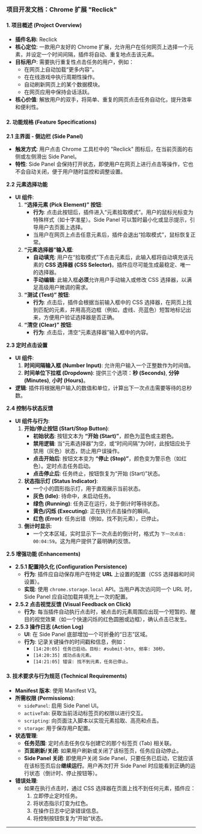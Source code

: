 

### **项目开发文档：Chrome 扩展 "Reclick"**

#### **1. 项目概述 (Project Overview)**

*   **插件名称**: Reclick
*   **核心定位**: 一款用户友好的 Chrome 扩展，允许用户在任何网页上选择一个元素，并设定一个时间间隔，插件将自动、重复地点击该元素。
*   **目标用户**: 需要执行重复性点击任务的用户，例如：
    *   在网页上自动加载“更多内容”。
    *   在在线游戏中执行周期性操作。
    *   自动刷新网页上的某个数据模块。
    *   在网页应用中保持会话活跃。
*   **核心价值**: 解放用户的双手，将简单、重复的网页点击任务自动化，提升效率和便利性。

#### **2. 功能规格 (Feature Specifications)**

**2.1 主界面 - 侧边栏 (Side Panel)**

*   **触发方式**: 用户点击 Chrome 工具栏中的 "Reclick" 图标后，在当前页面的右侧或左侧滑出 Side Panel。
*   **特性**: Side Panel 会保持打开状态，即使用户在网页上进行点击等操作，它也不会自动关闭，便于用户随时监控和调整设置。

**2.2 元素选择功能**

*   **UI 组件**:
    1.  **“选择元素 (Pick Element)” 按钮**:
        *   **行为**: 点击此按钮后，插件进入“元素拾取模式”。用户的鼠标光标变为特殊样式（如十字准星）。Side Panel 可以暂时最小化或显示提示，引导用户去页面上选择。
        *   当用户在网页上点击任意元素后，插件会退出“拾取模式”，鼠标恢复正常。
    2.  **“元素选择器”输入框**:
        *   **自动填充**: 用户在“拾取模式”下点击元素后，此输入框将自动填充该元素的 **CSS 选择器 (CSS Selector)**。插件应尽可能生成最稳定、唯一的选择器。
        *   **手动编辑**: 此输入框**必须**允许用户手动输入或修改 CSS 选择器，以满足高级用户微调的需求。
    3.  **“测试 (Test)” 按钮**:
        *   **行为**: 点击后，插件会根据当前输入框中的 CSS 选择器，在网页上找到匹配的元素，并用高亮边框（例如，虚线、亮蓝色）短暂地标记出来，方便用户验证选择器是否正确。
    4.  **“清空 (Clear)” 按钮**:
        *   **行为**: 点击后，清空“元素选择器”输入框中的内容。

**2.3 定时点击设置**

*   **UI 组件**:
    1.  **时间间隔输入框 (Number Input)**: 允许用户输入一个正整数作为时间值。
    2.  **时间单位下拉框 (Dropdown)**: 提供三个选项：**秒 (Seconds)**, **分钟 (Minutes)**, **小时 (Hours)**。
*   **逻辑**: 插件将根据用户输入的数值和单位，计算出下一次点击需要等待的总秒数。

**2.4 控制与状态反馈**

*   **UI 组件与行为**:
    1.  **开始/停止按钮 (Start/Stop Button)**:
        *   **初始状态**: 按钮文本为 **“开始 (Start)”**，颜色为蓝色或主题色。
        *   **禁用逻辑**: 当“元素选择器”为空，或“时间间隔”为0时，此按钮应处于禁用（灰色）状态，防止用户误操作。
        *   **点击开始后**: 按钮文本变为 **“停止 (Stop)”**，颜色变为警示色（如红色）。定时点击任务启动。
        *   **点击停止后**: 任务终止，按钮恢复为“开始 (Start)”状态。
    2.  **状态指示灯 (Status Indicator)**:
        *   一个小的圆形指示灯，用于直观展示当前状态。
        *   **灰色 (Idle)**: 待命中，未启动任务。
        *   **绿色 (Running)**: 任务正在运行，处于倒计时等待状态。
        *   **黄色/闪烁 (Executing)**: 正在执行点击操作的瞬间。
        *   **红色 (Error)**: 任务出错（例如，找不到元素），已停止。
    3.  **倒计时显示**:
        *   一个文本区域，实时显示下一次点击的倒计时，格式为 `下一次点击: 00:04:59`。这为用户提供了最明确的反馈。

**2.5 增强功能 (Enhancements)**

*   **2.5.1 配置持久化 (Configuration Persistence)**
    *   **行为**: 插件应自动保存用户在特定 **URL** 上设置的配置（CSS 选择器和时间设置）。
    *   **实现**: 使用 `chrome.storage.local` API。当用户再次访问同一个 URL 时，Side Panel 应自动加载并填充上一次的配置。
*   **2.5.2 点击视觉反馈 (Visual Feedback on Click)**
    *   **行为**: 每当插件自动执行点击时，被点击的元素周围应出现一个短暂的、醒目的视觉效果（如一个快速闪烁的红色圆圈或边框），确认点击已发生。
*   **2.5.3 操作日志 (Action Log)**
    *   **UI**: 在 Side Panel 底部增加一个可折叠的“日志”区域。
    *   **行为**: 记录关键操作的时间戳和信息，例如：
        *   `[14:20:05] 任务已启动。目标: #submit-btn, 频率: 30秒。`
        *   `[14:20:35] 成功点击元素。`
        *   `[14:21:05] 错误: 找不到元素，任务已停止。`

#### **3. 技术要求与行为规范 (Technical Requirements)**

*   **Manifest 版本**: 使用 Manifest V3。
*   **所需权限 (Permissions)**:
    *   `sidePanel`: 启用 Side Panel UI。
    *   `activeTab`: 获取当前活动标签页的权限以进行交互。
    *   `scripting`: 向页面注入脚本以实现元素拾取、高亮和点击。
    *   `storage`: 用于保存用户配置。
*   **状态管理**:
    *   **任务范围**: 定时点击任务仅与创建它的那个标签页 (Tab) 相关联。
    *   **页面刷新/关闭**: 如果用户刷新或关闭了该标签页，任务应自动停止。
    *   **Side Panel 关闭**: 即使用户关闭 Side Panel，只要任务已启动，它就应该在该标签页后台**继续运行**。用户再次打开 Side Panel 时应能看到正确的运行状态（倒计时、停止按钮等）。
*   **错误处理**:
    *   如果在执行点击时，通过 CSS 选择器在页面上找不到任何元素，插件应：
        1.  立即停止定时任务。
        2.  将状态指示灯变为红色。
        3.  在操作日志中记录错误信息。
        4.  将控制按钮恢复为“开始”状态。

---
